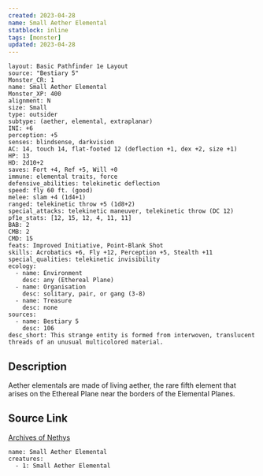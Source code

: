```yaml
---
created: 2023-04-28
name: Small Aether Elemental
statblock: inline
tags: [monster]
updated: 2023-04-28
---
```

```statblock
layout: Basic Pathfinder 1e Layout
source: "Bestiary 5"
Monster_CR: 1
name: Small Aether Elemental
Monster_XP: 400
alignment: N
size: Small
type: outsider
subtype: (aether, elemental, extraplanar)
INI: +6
perception: +5
senses: blindsense, darkvision
AC: 14, touch 14, flat-footed 12 (deflection +1, dex +2, size +1)
HP: 13
HD: 2d10+2
saves: Fort +4, Ref +5, Will +0
immune: elemental traits, force
defensive_abilities: telekinetic deflection
speed: fly 60 ft. (good)
melee: slam +4 (1d4+1)
ranged: telekinetic throw +5 (1d8+2)
special_attacks: telekinetic maneuver, telekinetic throw (DC 12)
pf1e_stats: [12, 15, 12, 4, 11, 11]
BAB: 2
CMB: 2
CMD: 15
feats: Improved Initiative, Point-Blank Shot
skills: Acrobatics +6, Fly +12, Perception +5, Stealth +11
special_qualities: telekinetic invisibility
ecology:
  - name: Environment
    desc: any (Ethereal Plane)
  - name: Organisation
    desc: solitary, pair, or gang (3-8)
  - name: Treasure
    desc: none
sources:
  - name: Bestiary 5
    desc: 106
desc_short: This strange entity is formed from interwoven, translucent threads of an unusual multicolored material.
```
## Description
Aether elementals are made of living aether, the rare fifth element that arises on the Ethereal Plane near the borders of the Elemental Planes.
## Source Link
[Archives of Nethys](https://aonprd.com/MonsterDisplay.aspx?ItemName=Small%20Aether%20Elemental)
```encounter-table
name: Small Aether Elemental
creatures:
  - 1: Small Aether Elemental
```
